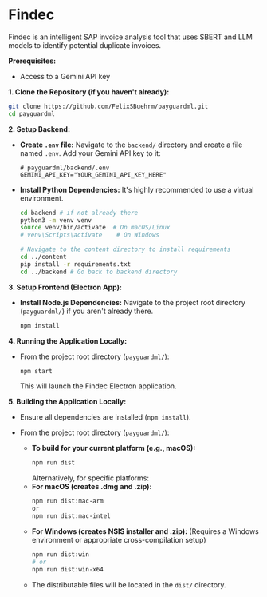 # Findec

Findec is an intelligent SAP invoice analysis tool that uses SBERT and LLM models to identify potential duplicate invoices.

**Prerequisites:**

*   Access to a Gemini API key

**1. Clone the Repository (if you haven't already):**

```bash
git clone https://github.com/FelixSBuehrm/payguardml.git
cd payguardml
```

**2. Setup Backend:**

*   **Create `.env` file:**
    Navigate to the `backend/` directory and create a file named `.env`. Add your Gemini API key to it:
    ```
    # payguardml/backend/.env
    GEMINI_API_KEY="YOUR_GEMINI_API_KEY_HERE"
    ```
*   **Install Python Dependencies:**
    It's highly recommended to use a virtual environment.
    ```bash
    cd backend # if not already there
    python3 -m venv venv
    source venv/bin/activate  # On macOS/Linux
    # venv\Scripts\activate    # On Windows

    # Navigate to the content directory to install requirements
    cd ../content
    pip install -r requirements.txt
    cd ../backend # Go back to backend directory
    ```

**3. Setup Frontend (Electron App):**

*   **Install Node.js Dependencies:**
    Navigate to the project root directory (`payguardml/`) if you aren't already there.
    ```bash
    npm install
    ```

**4. Running the Application Locally:**

*   From the project root directory (`payguardml/`):
    ```bash
    npm start
    ```
    This will launch the Findec Electron application.

**5. Building the Application Locally:**

*   Ensure all dependencies are installed (`npm install`).
*   From the project root directory (`payguardml/`):

    *   **To build for your current platform (e.g., macOS):**
        ```bash
        npm run dist
        ```
        Alternatively, for specific platforms:
    *   **For macOS (creates .dmg and .zip):**
        ```bash
        npm run dist:mac-arm
        or 
        npm run dist:mac-intel
        ```
    *   **For Windows (creates NSIS installer and .zip):**
        (Requires a Windows environment or appropriate cross-compilation setup)
        ```bash
        npm run dist:win
        # or
        npm run dist:win-x64
        ```
    *   The distributable files will be located in the `dist/` directory.
